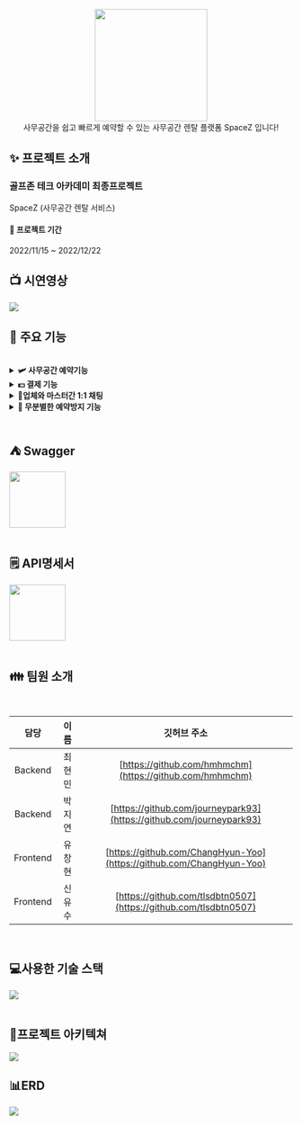 <p align="center"><img width= 200px src="https://user-images.githubusercontent.com/101076530/209034927-4c389ea3-448a-48cd-a925-859ce77ae769.png">
<br>사무공간을 쉽고 빠르게 예약할 수 있는 사무공간 렌탈 플랫폼 SpaceZ 입니다!</p>


## ✨ 프로젝트 소개
 ### 골프존 테크 아카데미 최종프로젝트 <br>
 SpaceZ (사무공간 렌탈 서비스)
<br>
#### 📆 프로젝트 기간 <br>

2022/11/15 ~ 2022/12/22

## :tv: 시연영상

<a href="https://youtu.be/BG2JleLayLE"><img src="https://img.shields.io/badge/YouTube-FF0000?style=flat&logo=YouTube&logoColor=white"/></a>

## 🔧 주요 기능
<br>

<details> 
  <summary><strong> 🛩 사무공간 예약기능</strong></summary>
  <br/>
  <ul>
    <li>원하는 시간을 선택한 뒤 예약하기 버튼을 클릭하고 결제 방법에 따라 예약이 가능합니다.</li>
    <li>이미 예약된 시간과 날짜에는 예약할 수 없습니다.</li>
    <img width="600" src="https://user-images.githubusercontent.com/101076530/209040458-45ebdb13-64c1-46e5-833c-782a7f6ee689.gif">
  </ul>
</details>

<details> 
  <summary><strong> 💵 결제 기능</strong></summary>
  <br/>
  <ul>
    <li>회의실과 데스크 사무공간 결제는 선결제(전체)와 보증금 결제로 나뉘어져 결제가 가능하며 오피스 사무공간은 예약결제로 진행이 됩니다.</li>
    <li>SPACEZ pay 간편결제로 카드등록 한번으로 편하게 결제서비스를 이용할 수 있습니다.</li>
    <img width="600" src="https://user-images.githubusercontent.com/101076530/209040748-2823c309-1ddc-4a0a-bec4-804ccc095fe5.gif">
  </ul>
</details>

<details> 
  <summary><strong> 📱업체와 마스터간 1:1 채팅</strong></summary>
  <br/>
  <ul>
    <li>백오피스, 마스터 공간에서 업체와 마스터간 문의사항을 1:1 채팅으로 문의, 답변할 수 있습니다.</li>
   <img width="600" src="https://user-images.githubusercontent.com/101076530/209040517-f5d45ada-9fd7-46ee-927d-6bf083dc348b.gif">
  </ul>
</details>

<details> 
  <summary><strong> 🤖 무분별한 예약방지 기능</strong></summary>
  <br/>
  <ul>
    <li>메크로를 이용한 예약을 막습니다.</li>
   <img width="600" src="">
  </ul>
</details>
<br>

## :tent: Swagger
<a href="https://spacez3.shop/swagger-ui.html"><img width="100" src="https://img.shields.io/badge/Swagger-85EA2D?style=flat&logo=Swagger&logoColor=white" /></a>
<br>
<br>

## 🗒️ API명세서
<a href="https://bouncy-fisher-a4d.notion.site/API-fe0630016c5a4114a0518bd44c724b99"><img width="100" src="https://img.shields.io/badge/Notion-000000?style=flat&logo=Notion&logoColor=white" /></a>
<br>
<br>

## 👪 팀원 소개
<br>

|담당       | 이름     | 깃허브 주소                                                |      
|:----------:|:--------:|:----------------------------------------------------------:|
| Backend    | 최현민   | [https://github.com/hmhmchm](https://github.com/hmhmchm)                   |
| Backend    | 박지연   | [https://github.com/journeypark93](https://github.com/journeypark93)                       |
| Frontend   | 유창현   | [https://github.com/ChangHyun-Yoo](https://github.com/ChangHyun-Yoo)                       |
| Frontend   | 신유수   | [https://github.com/tlsdbtn0507](https://github.com/tlsdbtn0507)                       |
<br>

## 💻사용한 기술 스택
<img src="https://user-images.githubusercontent.com/101076530/209035964-592a5ab0-f634-4209-ade4-46b2d5a20ad8.png">
<br>
<br>

## :bank:프로젝트 아키텍쳐
<img src="https://user-images.githubusercontent.com/101076530/209036689-0e909517-4d19-4228-9b3f-3d9fc7a55a62.png">
<br>

## 📊ERD
<img src="https://user-images.githubusercontent.com/101076530/209065711-d1bc2bb5-d094-4cbb-8933-f6c60268fe5e.png">
